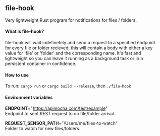 ## file-hook

Very lightweight Rust program for notifications for files / folders.

#### What is file-hook?

file-hook will wait indefinetely and send a request to a specified endpoint for every file or folder recieved, this will contain a body with either a key value for 'file' or 'folder' and the corresponding name. It's fast and lightweight so you can leave it running as a background task or in a persistent container in confidence.

#### How to use

To run:
`cargo run` or `cargo build --release`, then `./file-hook`

#### Environment variables

**ENDPOINT**="https://apimocha.com/test/example"  
Endpoint to sent REST request to on file/folder arrival.

**REQUEST_SENSOR_PATH**="/Users/me/files-to-watch"  
Folder to watch for new files/folders.
